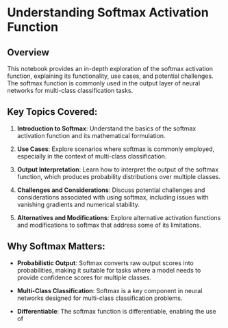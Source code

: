 # Understanding Softmax Activation Function

## Overview

This notebook provides an in-depth exploration of the softmax activation function, explaining its functionality, use cases, and potential challenges. The softmax function is commonly used in the output layer of neural networks for multi-class classification tasks.

## Key Topics Covered:

1. **Introduction to Softmax**: Understand the basics of the softmax activation function and its mathematical formulation.

2. **Use Cases**: Explore scenarios where softmax is commonly employed, especially in the context of multi-class classification.

3. **Output Interpretation**: Learn how to interpret the output of the softmax function, which produces probability distributions over multiple classes.

4. **Challenges and Considerations**: Discuss potential challenges and considerations associated with using softmax, including issues with vanishing gradients and numerical stability.

5. **Alternatives and Modifications**: Explore alternative activation functions and modifications to softmax that address some of its limitations.

## Why Softmax Matters:

- **Probabilistic Output**: Softmax converts raw output scores into probabilities, making it suitable for tasks where a model needs to provide confidence scores for multiple classes.

- **Multi-Class Classification**: Softmax is a key component in neural networks designed for multi-class classification problems.

- **Differentiable**: The softmax function is differentiable, enabling the use of
